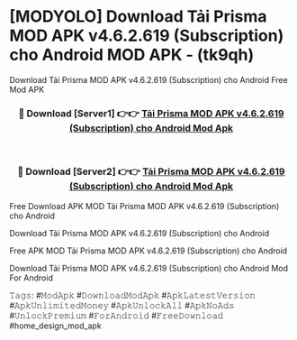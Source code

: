 # [MODYOLO] Download Tải Prisma MOD APK v4.6.2.619 (Subscription) cho Android MOD APK - (tk9qh)
Download Tải Prisma MOD APK v4.6.2.619 (Subscription) cho Android Free Mod APK

<div align="center">
<h3>🔴 Download [Server1] 👉👉 <a href="https://apk-comot.site?title=Tải_Prisma_MOD_APK_v4.6.2.619_(Subscription)_cho_Android">Tải Prisma MOD APK v4.6.2.619 (Subscription) cho Android Mod Apk</a></h3><br>

<h3>🔴 Download [Server2] 👉👉 <a href="https://apk-comot.site?title=Tải_Prisma_MOD_APK_v4.6.2.619_(Subscription)_cho_Android">Tải Prisma MOD APK v4.6.2.619 (Subscription) cho Android Mod Apk</a></h3>
</div>


Free Download APK MOD Tải Prisma MOD APK v4.6.2.619 (Subscription) cho Android

Download Tải Prisma MOD APK v4.6.2.619 (Subscription) cho Android 

Free APK MOD Tải Prisma MOD APK v4.6.2.619 (Subscription) cho Android 

Download Tải Prisma MOD APK v4.6.2.619 (Subscription) cho Android Mod For Android

𝚃𝚊𝚐𝚜: #𝙼𝚘𝚍𝙰𝚙𝚔 #𝙳𝚘𝚠𝚗𝚕𝚘𝚊𝚍𝙼𝚘𝚍𝙰𝚙𝚔 #𝙰𝚙𝚔𝙻𝚊𝚝𝚎𝚜𝚝𝚅𝚎𝚛𝚜𝚒𝚘𝚗 #𝙰𝚙𝚔𝚄𝚗𝚕𝚒𝚖𝚒𝚝𝚎𝚍𝙼𝚘𝚗𝚎𝚢 #𝙰𝚙𝚔𝚄𝚗𝚕𝚘𝚌𝚔𝙰𝚕𝚕 #𝙰𝚙𝚔𝙽𝚘𝙰𝚍𝚜 #𝚄𝚗𝚕𝚘𝚌𝚔𝙿𝚛𝚎𝚖𝚒𝚞𝚖 #𝙵𝚘𝚛𝙰𝚗𝚍𝚛𝚘𝚒𝚍 #𝙵𝚛𝚎𝚎𝙳𝚘𝚠𝚗𝚕𝚘𝚊𝚍 #home_design_mod_apk